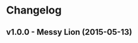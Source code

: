 Changelog
=========

v1.0.0 - Messy Lion (2015-05-13) 
----------------------------------------------------------------------



